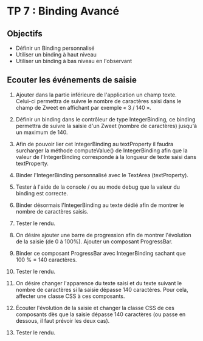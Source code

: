 <div class="pb"></div>

# TP 7 :  Binding Avancé

## Objectifs

- Définir un Binding personnalisé
- Utiliser un binding à haut niveau
- Utiliser un binding à bas niveau en l'observant

## Ecouter les événements de saisie

1. Ajouter dans la partie inférieure de l'application un champ texte. <br>
   Celui-ci permettra de suivre le nombre de caractères saisi dans le champ de Zweet en affichant par exemple « 3 / 140 ».

2. Définir un binding dans le contrôleur de type IntegerBinding, ce binding permettra de suivre la saisie d'un Zweet (nombre de caractères) jusqu'à un maximum de 140.

3. Afin de pouvoir lier cet IntegerBinding au textProperty il faudra surcharger la méthode computeValue() de IntegerBinding afin que la valeur de l'IntegerBinding corresponde à la longueur de texte saisi dans textProperty.

4. Binder l'IntegerBinding personnalisé avec le TextArea (textProperty).

5. Tester à l'aide de la console / ou au mode debug que la valeur du binding est correcte.

6. Binder désormais l'IntegerBinding au texte dédié afin de montrer le nombre de caractères saisis.

7. Tester le rendu.

8. On désire ajouter une barre de progression afin de montrer l'évolution de la saisie (de 0 à 100%). Ajouter un composant ProgressBar.

9. Binder ce composant ProgressBar avec IntegerBinding sachant que 100 % = 140 caractères.

10. Tester le rendu.

11. On désire changer l'apparence du texte saisi et du texte suivant le nombre de caractères si la saisie dépasse 140 caractères. Pour cela, affecter une classe CSS à ces composants.

12. Écouter l'évolution de la saisie et changer la classe CSS de ces composants dès que la saisie dépasse 140 caractères (ou passe en dessous, il faut prévoir les deux cas).

13. Tester le rendu.
